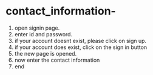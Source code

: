 # contact_information-
1. open signin page.
2. enter id and password.
3. if your account doesnt exist, please click on sign up.
4. if your account does exist, click on the sign in button 
5. the new page is opened.
6. now enter the contact information
7. end
